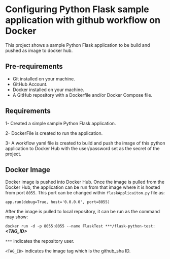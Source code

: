 # Configuring Python Flask sample application with github workflow on Docker

This project shows a sample Python Flask application to be build and pushed as image to docker hub. 
## Pre-requirements
- Git installed on your machine.
- GitHub Account.
- Docker installed on your machine.
- A GitHub repository with a Dockerfile and/or Docker Compose file.

## Requirements

1- Created a simple sample Python Flask application.

2- DockerFile is created to run the application.

3- A workflow yaml file is created to build and push the image of this python application to Docker Hub with the user/password set as the secret of the project.


## Docker Image

Docker image is pushed into Docker Hub. Once the image is pulled from the Docker Hub, the application can be run from that image where it is hosted from port `8055`. This port can be changed within `flaskApplicaiton.py` file as:

```app.run(debug=True, host='0.0.0.0', port=8055)```

After the image is pulled to local repository, it can be run as the command may show:

```docker run -d -p 8055:8055 --name FlaskTest ***/flask-python-test:```_**<TAG_ID>**_

`***` indicates the repository user.

`<TAG_ID>` indicates the image tag which is the github_sha ID.
